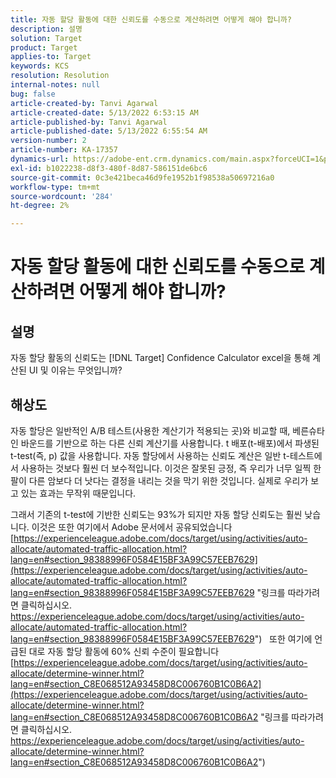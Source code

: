 ```yaml
---
title: 자동 할당 활동에 대한 신뢰도를 수동으로 계산하려면 어떻게 해야 합니까?
description: 설명
solution: Target
product: Target
applies-to: Target
keywords: KCS
resolution: Resolution
internal-notes: null
bug: false
article-created-by: Tanvi Agarwal
article-created-date: 5/13/2022 6:53:15 AM
article-published-by: Tanvi Agarwal
article-published-date: 5/13/2022 6:55:54 AM
version-number: 2
article-number: KA-17357
dynamics-url: https://adobe-ent.crm.dynamics.com/main.aspx?forceUCI=1&pagetype=entityrecord&etn=knowledgearticle&id=9b1eb859-89d2-ec11-a7b5-00224809c27a
exl-id: b1022238-d8f3-480f-8d87-586151de6bc6
source-git-commit: 0c3e421beca46d9fe1952b1f98538a50697216a0
workflow-type: tm+mt
source-wordcount: '284'
ht-degree: 2%

---
```


# 자동 할당 활동에 대한 신뢰도를 수동으로 계산하려면 어떻게 해야 합니까?

## 설명


자동 할당 활동의 신뢰도는 [!DNL Target] Confidence Calculator excel을 통해 계산된 UI 및 이유는 무엇입니까?


## 해상도


자동 할당은 일반적인 A/B 테스트(사용한 계산기가 적용되는 곳)와 비교할 때, 베른슈타인 바운드를 기반으로 하는 다른 신뢰 계산기를 사용합니다. t 배포(t-배포)에서 파생된 t-test(즉, p) 값을 사용합니다.
자동 할당에서 사용하는 신뢰도 계산은 일반 t-테스트에서 사용하는 것보다 훨씬 더 보수적입니다. 이것은 잘못된 긍정, 즉 우리가 너무 일찍 한 팔이 다른 암보다 더 낫다는 결정을 내리는 것을 막기 위한 것입니다. 실제로 우리가 보고 있는 효과는 무작위 때문입니다.

그래서 기존의 t-test에 기반한 신뢰도는 93%가 되지만 자동 할당 신뢰도는 훨씬 낮습니다. 이것은 또한 여기에서 Adobe 문서에서 공유되었습니다  [https://experienceleague.adobe.com/docs/target/using/activities/auto-allocate/automated-traffic-allocation.html?lang=en#section_98388996F0584E15BF3A99C57EEB7629](https://experienceleague.adobe.com/docs/target/using/activities/auto-allocate/automated-traffic-allocation.html?lang=en#section_98388996F0584E15BF3A99C57EEB7629 "링크를 따라가려면 클릭하십시오. https://experienceleague.adobe.com/docs/target/using/activities/auto-allocate/automated-traffic-allocation.html?lang=en#section_98388996F0584E15BF3A99C57EEB7629")
 
또한 여기에 언급된 대로 자동 할당 활동에 60% 신뢰 수준이 필요합니다  [https://experienceleague.adobe.com/docs/target/using/activities/auto-allocate/determine-winner.html?lang=en#section_C8E068512A93458D8C006760B1C0B6A2](https://experienceleague.adobe.com/docs/target/using/activities/auto-allocate/determine-winner.html?lang=en#section_C8E068512A93458D8C006760B1C0B6A2 "링크를 따라가려면 클릭하십시오. https://experienceleague.adobe.com/docs/target/using/activities/auto-allocate/determine-winner.html?lang=en#section_C8E068512A93458D8C006760B1C0B6A2")
<br><br><br><br><br>
